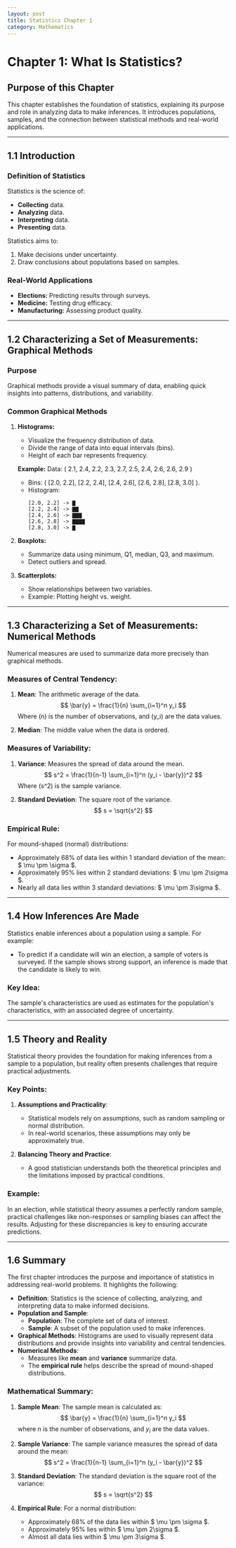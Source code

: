 ```yaml
---
layout: post
title: Statistics Chapter 1
category: Mathematics
---
```


# Chapter 1: What Is Statistics?

## Purpose of this Chapter
This chapter establishes the foundation of statistics, explaining its purpose and role in analyzing data to make inferences. It introduces populations, samples, and the connection between statistical methods and real-world applications.

---

## 1.1 Introduction

### Definition of Statistics
Statistics is the science of:
- **Collecting** data.
- **Analyzing** data.
- **Interpreting** data.
- **Presenting** data.

Statistics aims to:
1. Make decisions under uncertainty.
2. Draw conclusions about populations based on samples.

### Real-World Applications
- **Elections:** Predicting results through surveys.
- **Medicine:** Testing drug efficacy.
- **Manufacturing:** Assessing product quality.

---

## 1.2 Characterizing a Set of Measurements: Graphical Methods

### Purpose
Graphical methods provide a visual summary of data, enabling quick insights into patterns, distributions, and variability.

### Common Graphical Methods
1. **Histograms:**
   - Visualize the frequency distribution of data.
   - Divide the range of data into equal intervals (bins).
   - Height of each bar represents frequency.

   **Example:**
   Data: \( 2.1, 2.4, 2.2, 2.3, 2.7, 2.5, 2.4, 2.6, 2.6, 2.9 \)  
   - Bins: \( [2.0, 2.2], [2.2, 2.4], [2.4, 2.6], [2.6, 2.8], [2.8, 3.0] \).  
   - Histogram:
     ```
     [2.0, 2.2] -> ▇
     [2.2, 2.4] -> ▇▇
     [2.4, 2.6] -> ▇▇▇
     [2.6, 2.8] -> ▇▇▇▇
     [2.8, 3.0] -> ▇
     ```

2. **Boxplots:**
   - Summarize data using minimum, Q1, median, Q3, and maximum.
   - Detect outliers and spread.

3. **Scatterplots:**
   - Show relationships between two variables.
   - Example: Plotting height vs. weight.

---

## 1.3 Characterizing a Set of Measurements: Numerical Methods

Numerical measures are used to summarize data more precisely than graphical methods.

### Measures of Central Tendency:
1. **Mean**: The arithmetic average of the data.
   $$ \bar{y} = \frac{1}{n} \sum_{i=1}^n y_i $$
   Where \(n\) is the number of observations, and \(y_i\) are the data values.

2. **Median**: The middle value when the data is ordered.

### Measures of Variability:
1. **Variance**: Measures the spread of data around the mean.
   $$ s^2 = \frac{1}{n-1} \sum_{i=1}^n (y_i - \bar{y})^2 $$
   Where \(s^2\) is the sample variance.

2. **Standard Deviation**: The square root of the variance.
   $$ s = \sqrt{s^2} $$

### Empirical Rule:
For mound-shaped (normal) distributions:
- Approximately $68\%$ of data lies within $1$ standard deviation of the mean: $ \mu \pm \sigma $.
- Approximately $95\%$ lies within $2$ standard deviations: $ \mu \pm 2\sigma $.
- Nearly all data lies within $3$ standard deviations: $ \mu \pm 3\sigma $.


---

## 1.4 How Inferences Are Made

Statistics enable inferences about a population using a sample. For example:
- To predict if a candidate will win an election, a sample of voters is surveyed. If the sample shows strong support, an inference is made that the candidate is likely to win.

### Key Idea:
The sample's characteristics are used as estimates for the population's characteristics, with an associated degree of uncertainty.

---

## 1.5 Theory and Reality

Statistical theory provides the foundation for making inferences from a sample to a population, but reality often presents challenges that require practical adjustments.

### Key Points:
1. **Assumptions and Practicality**:
   - Statistical models rely on assumptions, such as random sampling or normal distribution.
   - In real-world scenarios, these assumptions may only be approximately true.

2. **Balancing Theory and Practice**:
   - A good statistician understands both the theoretical principles and the limitations imposed by practical conditions.

### Example:
In an election, while statistical theory assumes a perfectly random sample, practical challenges like non-responses or sampling biases can affect the results. Adjusting for these discrepancies is key to ensuring accurate predictions.

---

## 1.6 Summary

The first chapter introduces the purpose and importance of statistics in addressing real-world problems. It highlights the following:

- **Definition**: Statistics is the science of collecting, analyzing, and interpreting data to make informed decisions.
- **Population and Sample**:
  - **Population**: The complete set of data of interest.
  - **Sample**: A subset of the population used to make inferences.
- **Graphical Methods**: Histograms are used to visually represent data distributions and provide insights into variability and central tendencies.
- **Numerical Methods**:
  - Measures like **mean** and **variance** summarize data.
  - The **empirical rule** helps describe the spread of mound-shaped distributions.

### Mathematical Summary:
1. **Sample Mean**:
   The sample mean is calculated as:
   $$ \bar{y} = \frac{1}{n} \sum_{i=1}^n y_i $$
   where $n$ is the number of observations, and $y_i$ are the data values.

2. **Sample Variance**:
   The sample variance measures the spread of data around the mean:
   $$ s^2 = \frac{1}{n-1} \sum_{i=1}^n (y_i - \bar{y})^2 $$

3. **Standard Deviation**:
   The standard deviation is the square root of the variance:
   $$ s = \sqrt{s^2} $$

4. **Empirical Rule**:
   For a normal distribution:
   - Approximately $68\%$ of the data lies within $ \mu \pm \sigma $.
   - Approximately $95\%$ lies within $ \mu \pm 2\sigma $.
   - Almost all data lies within $ \mu \pm 3\sigma $.

